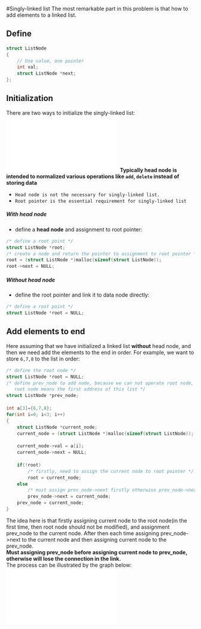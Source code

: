 #Singly-linked list
The most remarkable part in this problem is that how to add elements to a linked list.

## Define
```c
struct ListNode
{
	// One value, one pointer
	int val;
	struct ListNode *next;
};
```
## Initialization
There are two ways to initialize the singly-linked list:
![initialization](/add_two_numbers/res/linkedlist.pdf)
**Typically head node is intended to normalized various operations like `add`, `delete` instead of storing data**  
- `Head node is not the necessary for singly-linked list.`
- `Root pointer is the essential requirement for singly-linked list`
##### With head node
- define a **head node** and assignment to root pointer:
```c
/* define a root point */
struct ListNode *root;
/* create a node and return the pointer to assignment to root pointer */
root = (struct ListNode *)malloc(sizeof(struct ListNode));
root->next = NULL;
```
##### Without head node
- define the root pointer and link it to data node directly:
```c
/* define a root point */
struct ListNode *root = NULL;
```
## Add elements to end
Here assuming that we have initialized a linked list **without** head node, and then we need add the elements to the end in order. For example, we want to store `6,7,8` to the list in order:
```c
/* define the root node */
struct ListNode *root = NULL;
/* define prev_node to add node, because we can not operate root node,
   root node means the first address of this list */
struct ListNode *prev_node;

int a[3]={6,7,8};
for(int i=0; i<3; i++)
{
	struct ListNode *current_node;
	current_node = (struct ListNode *)malloc(sizeof(struct ListNode));

	current_node->val = a[i];
	current_node->next = NULL;

	if(!root)
		/* firstly, need to assign the current node to root pointer */
		root = current_node;
	else
		/* must assign prev_node->next firstly otherwise prev_node->next will lose */
		prev_node->next = current_node;
	prev_node = current_node;
}
```
The idea here is that firstly assigning current node to the root node(in the first time, then root node should not be modified), and assignment prev_node to the current node. After then each time assigning prev_node->next to the current node and then assigning current node to the prev_node.  
**Must assigning prev_node before assigning current node to prev_node, otherwise will lose the connection in the link.**  
The process can be illustrated by the graph below:
![add node](/add_two_numbers/res/addnode.pdf)
